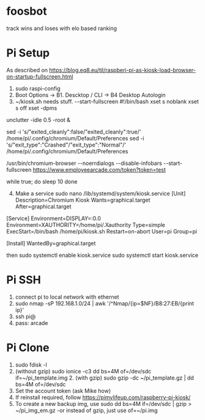 # foosbot
track wins and loses with elo based ranking

# Pi Setup
As described on https://blog.eq8.eu/til/raspberi-pi-as-kiosk-load-browser-on-startup-fullscreen.html
1. sudo raspi-config
2. Boot Options -> B1. Descktop / CLI -> B4 Desktop Autologin
3. ~/kiosk.sh needs stuff. --start-fullscreen
#!/bin/bash
xset s noblank
xset s off
xset -dpms

unclutter -idle 0.5 -root &

sed -i 's/"exited_cleanly":false/"exited_cleanly":true/' /home/pi/.config/chromium/Default/Preferences
sed -i 's/"exit_type":"Crashed"/"exit_type":"Normal"/' /home/pi/.config/chromium/Default/Preferences

/usr/bin/chromium-browser --noerrdialogs --disable-infobars --start-fullscreen https://www.employeearcade.com/token?token=test

while true; do
   sleep 10
done

4. Make a service sudo nano /lib/systemd/system/kiosk.service
[Unit]
Description=Chromium Kiosk
Wants=graphical.target
After=graphical.target

[Service]
Environment=DISPLAY=:0.0
Environment=XAUTHORITY=/home/pi/.Xauthority
Type=simple
ExecStart=/bin/bash /home/pi/kiosk.sh
Restart=on-abort
User=pi
Group=pi

[Install]
WantedBy=graphical.target

then 
sudo systemctl enable kiosk.service
sudo systemctl start kiosk.service



# Pi SSH
1. connect pi to local network with ethernet
2. sudo nmap -sP 192.168.1.0/24 | awk '/^Nmap/{ip=$NF}/B8:27:EB/{print ip}'
3. ssh pi@<Pi IP>
4. pass: arcade

# Pi Clone
1. sudo fdisk -l
2. (without gzip) sudo ionice -c3 dd bs=4M of=/dev/sdc if=~/pi_template.img
    2. (with gzip) sudo gzip -dc ~/pi_template.gz | dd bs=4M of=/dev/sdc 
3. Set the account token (ask Mike how)
4. If reinstall required, follow https://pimylifeup.com/raspberry-pi-kiosk/
5. To create a new backup img, use sudo dd bs=4M if=/dev/sdc | gzip > ~/pi_img_em.gz
    -or instead of gzip, just use of=~/pi.img